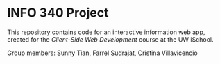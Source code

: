 # INFO 340 Project

This repository contains code for an interactive information web app, created for the _Client-Side Web Development_ course at the UW iSchool.

Group members:
Sunny Tian, Farrel Sudrajat, Cristina Villavicencio
